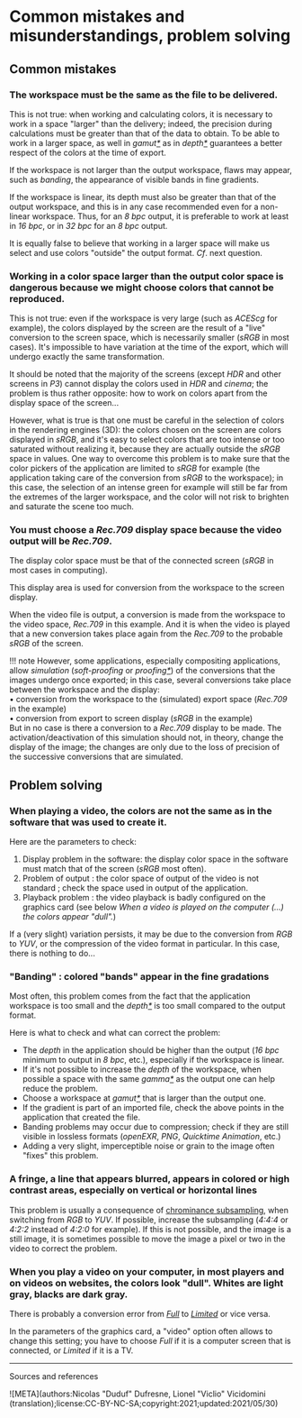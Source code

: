 # Common mistakes and misunderstandings, problem solving

## Common mistakes

### The workspace must be the same as the file to be delivered.

This is not true: when working and calculating colors, it is necessary to work in a space "larger" than the delivery; indeed, the precision during calculations must be greater than that of the data to obtain. To be able to work in a larger space, as well in *gamut[\*](ZZ-vocabulaire.md)* as in *depth[\*](ZZ-vocabulaire.md)* guarantees a better respect of the colors at the time of export.

If the workspace is not larger than the output workspace, flaws may appear, such as *banding*, the appearance of visible bands in fine gradients.

If the workspace is linear, its depth must also be greater than that of the output workspace, and this is in any case recommended even for a non-linear workspace. Thus, for an *8 bpc* output, it is preferable to work at least in *16 bpc*, or in *32 bpc* for an *8 bpc* output.

It is equally false to believe that working in a larger space will make us select and use colors "outside" the output format. *Cf*. next question.

### Working in a color space larger than the output color space is dangerous because we might choose colors that cannot be reproduced.

This is not true: even if the workspace is very large (such as *ACEScg* for example), the colors displayed by the screen are the result of a "live" conversion to the screen space, which is necessarily smaller (*sRGB* in most cases). It's impossible to have variation at the time of the export, which will undergo exactly the same transformation.

It should be noted that the majority of the screens (except *HDR* and other screens in *P3*) cannot display the colors used in *HDR* and *cinema*; the problem is thus rather opposite: how to work on colors apart from the display space of the screen...

However, what is true is that one must be careful in the selection of colors in the rendering engines (3D): the colors chosen on the screen are colors displayed in *sRGB*, and it's easy to select colors that are too intense or too saturated without realizing it, because they are actually outside the *sRGB* space in values. One way to overcome this problem is to make sure that the color pickers of the application are limited to *sRGB* for example (the application taking care of the conversion from *sRGB* to the workspace); in this case, the selection of an intense green for example will still be far from the extremes of the larger workspace, and the color will not risk to brighten and saturate the scene too much.

### You must choose a *Rec.709* display space because the video output will be *Rec.709*.

The display color space must be that of the connected screen (*sRGB* in most cases in computing).

This display area is used for conversion from the workspace to the screen display.

When the video file is output, a conversion is made from the workspace to the video space, *Rec.709* in this example. And it is when the video is played that a new conversion takes place again from the *Rec.709* to the probable *sRGB* of the screen.

!!! note
    However, some applications, especially compositing applications, allow *simulation* (*soft-proofing* or *proofing[*](ZZ-vocabulaire.md)*) of the conversions that the images undergo once exported; in this case, several conversions take place between the workspace and the display:  
    • conversion from the workspace to the (simulated) export space (*Rec.709* in the example)  
    • conversion from export to screen display (*sRGB* in the example)  
    But in no case is there a conversion to a *Rec.709* display to be made. The activation/deactivation of this simulation should not, in theory, change the display of the image; the changes are only due to the loss of precision of the successive conversions that are simulated.

## Problem solving

### When playing a video, the colors are not the same as in the software that was used to create it.

Here are the parameters to check:

1. Display problem in the software: the display color space in the software must match that of the screen (*sRGB* most often).
2. Problem of output : the color space of output of the video is not standard ; check the space used in output of the application.
3. Playback problem : the video playback is badly configured on the graphics card (see below *When a video is played on the computer (...) the colors appear "dull".*)

If a (very slight) variation persists, it may be due to the conversion from *RGB* to *YUV*, or the compression of the video format in particular. In this case, there is nothing to do...

### "Banding" : colored "bands" appear in the fine gradations

Most often, this problem comes from the fact that the application workspace is too small and the *depth[\*](ZZ-vocabulaire.md)* is too small compared to the output format.

Here is what to check and what can correct the problem:

- The *depth* in the application should be higher than the output (*16 bpc* minimum to output in *8 bpc*, etc.), especially if the workspace is linear.
- If it's not possible to increase the *depth* of the workspace, when possible a space with the same *gamma[\*](ZZ-vocabulaire.md)* as the output one can help reduce the problem.
- Choose a workspace at *gamut[\*](ZZ-vocabulaire.md)* that is larger than the output one.
- If the gradient is part of an imported file, check the above points in the application that created the file.
- Banding problems may occur due to compression; check if they are still visible in lossless formats (*openEXR*, *PNG*, *Quicktime Animation*, etc.)
- Adding a very slight, imperceptible noise or grain to the image often "fixes" this problem.

### A fringe, a line that appears blurred, appears in colored or high contrast areas, especially on vertical or horizontal lines

This problem is usually a consequence of [chrominance subsampling](K-pix-format.md), when switching from *RGB* to *YUV*. If possible, increase the subsampling (*4:4:4* or *4:2:2* instead of *4:2:0* for example). If this is not possible, and the image is a still image, it is sometimes possible to move the image a pixel or two in the video to correct the problem.

### When you play a video on your computer, in most players and on videos on websites, the colors look "dull". Whites are light gray, blacks are dark gray.

There is probably a conversion error from *[Full](K-pix-format.md)* to *[Limited](K-pix-format.md)* or vice versa.

In the parameters of the graphics card, a "video" option often allows to change this setting; you have to choose *Full* if it is a computer screen that is connected, or *Limited* if it is a TV.

----
Sources and references

![META](authors:Nicolas "Duduf" Dufresne, Lionel "Viclio" Vicidomini (translation);license:CC-BY-NC-SA;copyright:2021;updated:2021/05/30)